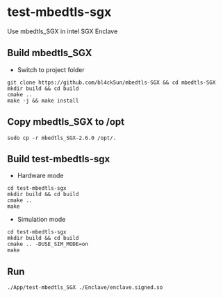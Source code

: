 # test-mbedtls-sgx
Use mbedtls_SGX in intel SGX Enclave

## Build mbedtls_SGX

- Switch to project folder 

```
git clone https://github.com/bl4ck5un/mbedtls-SGX && cd mbedtls-SGX
mkdir build && cd build
cmake ..
make -j && make install
```

## Copy mbedtls_SGX to /opt

```
sudo cp -r mbedtls_SGX-2.6.0 /opt/.
```

## Build test-mbedtls-sgx

- Hardware mode
```
cd test-mbedtls-sgx
mkdir build && cd build
cmake ..
make
```

- Simulation mode
```
cd test-mbedtls-sgx
mkdir build && cd build
cmake .. -DUSE_SIM_MODE=on
make
```

## Run
```
./App/test-mbedtls_SGX ./Enclave/enclave.signed.so
```